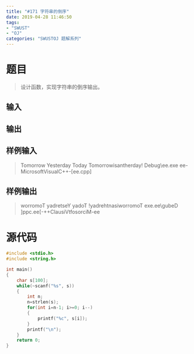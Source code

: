 ```yaml
---
title: "#171 字符串的倒序"
date: 2019-04-28 11:46:50
tags:
- "SWUST"
- "OJ"
categories: "SWUSTOJ 题解系列"
---
```


# 题目

> 设计函数，实现字符串的倒序输出。

<!-- more -->

## 输入

> 

## 输出

> 

## 样例输入

> Tomorrow
Yesterday
Today
Tomorrowisantherday!
Debug\ee.exe
ee-MicrosoftVisualC++-[ee.cpp]

## 样例输出

> worromoT
yadretseY
yadoT
!yadrehtnasiworromoT
exe.ee\gubeD
]ppc.ee[-++ClausiVtfosorciM-ee

# 源代码

```cpp
#include <stdio.h>
#include <string.h>

int main()
{
	char s[100];
	while(~scanf("%s", s))
	{
		int n;
		n=strlen(s);
		for(int i=n-1; i>=0; i--)
		{
			printf("%c", s[i]);
		}
		printf("\n");
	}
	return 0;
}
```
